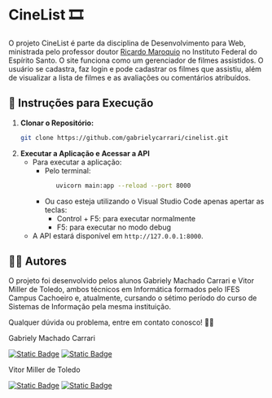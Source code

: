 # CineList 🎞️
O projeto CineList é parte da disciplina de Desenvolvimento para Web, ministrada pelo professor doutor [Ricardo Maroquio](https://www.linkedin.com/in/maroquio/) no Instituto Federal do Espírito Santo. O site funciona como um gerenciador de filmes assistidos. O usuário se cadastra, faz login e pode cadastrar os filmes que assistiu, além de visualizar a lista de filmes e as avaliações ou comentários atribuídos. 


## 🚀 Instruções para Execução
1. **Clonar o Repositório:**
   ```bash
   git clone https://github.com/gabrielycarrari/cinelist.git
   ```
2. **Executar a Aplicação e Acessar a API**
   - Para executar a aplicação:
      - Pelo terminal:
        ```bash
           uvicorn main:app --reload --port 8000
        ```
      - Ou caso esteja utilizando o Visual Studio Code apenas apertar as teclas:
        - Control + F5: para executar normalmente
        - F5: para executar no modo debug
   - A API estará disponível em `http://127.0.0.1:8000`.
     
## 👩‍💻 Autores
O projeto foi desenvolvido pelos alunos Gabriely Machado Carrari e Vitor Miller de Toledo, ambos técnicos em Informática formados pelo IFES Campus Cachoeiro e, atualmente, cursando o sétimo período do curso de Sistemas de Informação pela mesma instituição.

Qualquer dúvida ou problema, entre em contato conosco! 👋🏽

Gabriely Machado Carrari

[![Static Badge](https://img.shields.io/badge/GabrielyCarrari-gray?style=flat&logo=github&link=https://github.com/gabrielycarrari)](https://github.com/gabrielycarrari)
[![Static Badge](https://img.shields.io/badge/gabrielycarrari%40gmail.com-%23EA4335?logo=gmail&logoColor=white&link=mailto%3Agabrielycarrari%40gmail.com)](mailto:gabrielycarrari@gmail.com)


Vitor Miller de Toledo

[![Static Badge](https://img.shields.io/badge/VitorMiller-gray?style=flat&logo=github&link=https://github.com/VitorMiller)](https://github.com/VitorMiller)
[![Static Badge](https://img.shields.io/badge/vitormillerdetoledo%40gmail.com-%23EA4335?logo=gmail&logoColor=white&link=mailto%3Avitormillerdetoledo%40gmail.com)](mailto:vitormillerdetoledo@gmail.com)
